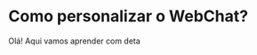 # Como personalizar o WebChat?

Olá! Aqui vamos aprender com deta
<!--stackedit_data:
eyJoaXN0b3J5IjpbLTU3ODAyNDMzNV19
-->